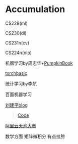 # Accumulation

CS229(ml) 

CS230(dl)

CS231n(cv) 

CS224n(nlp)

机器学习by周志华+[PumpkinBook](https://datawhalechina.github.io/pumpkin-book/#/)

[torchbasic](https://github.com/yunjey/pytorch-tutorial)

统计学习by李航

百面机器学习

[刘建平blog](https://www.cnblogs.com/pinard/category/894692.html?page=4)
> [Code](https://github.com/ljpzzz/machinelearning)

[阿里云天池大赛](https://tianchi.aliyun.com/specials/promotion/bookcode)

数学方面 矩阵微积分 有点拉胯